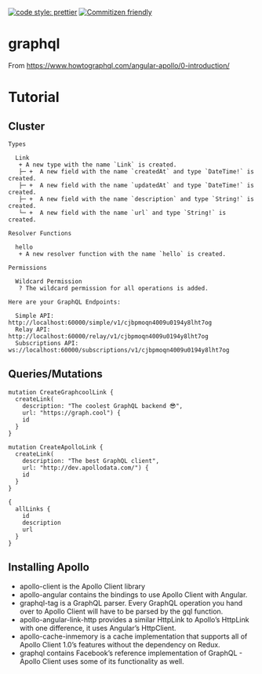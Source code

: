 [![code style: prettier](https://img.shields.io/badge/code_style-prettier-ff69b4.svg?style=flat-square)](https://github.com/prettier/prettier)
[![Commitizen friendly](https://img.shields.io/badge/commitizen-friendly-brightgreen.svg)](http://commitizen.github.io/cz-cli/)

# graphql

From https://www.howtographql.com/angular-apollo/0-introduction/

# Tutorial

## Cluster

```
Types

  Link
   + A new type with the name `Link` is created.
   ├─ +  A new field with the name `createdAt` and type `DateTime!` is created.
   ├─ +  A new field with the name `updatedAt` and type `DateTime!` is created.
   ├─ +  A new field with the name `description` and type `String!` is created.
   └─ +  A new field with the name `url` and type `String!` is created.

Resolver Functions

  hello
   + A new resolver function with the name `hello` is created.

Permissions

  Wildcard Permission
   ? The wildcard permission for all operations is added.

Here are your GraphQL Endpoints:

  Simple API:        http://localhost:60000/simple/v1/cjbpmoqn4009u0194y8lht7og
  Relay API:         http://localhost:60000/relay/v1/cjbpmoqn4009u0194y8lht7og
  Subscriptions API: ws://localhost:60000/subscriptions/v1/cjbpmoqn4009u0194y8lht7og
```

## Queries/Mutations

```
mutation CreateGraphcoolLink {
  createLink(
    description: "The coolest GraphQL backend 😎",
    url: "https://graph.cool") {
    id
  }
}

mutation CreateApolloLink {
  createLink(
    description: "The best GraphQL client",
    url: "http://dev.apollodata.com/") {
    id
  }
}
```

```
{
  allLinks {
    id
    description
    url
  }
}
```

## Installing Apollo

* apollo-client is the Apollo Client library
* apollo-angular contains the bindings to use Apollo Client with Angular.
* graphql-tag is a GraphQL parser. Every GraphQL operation you hand over to Apollo Client will have to be parsed by the gql function.
* apollo-angular-link-http provides a similar HttpLink to Apollo’s HttpLink with one difference, it uses Angular’s HttpClient.
* apollo-cache-inmemory is a cache implementation that supports all of Apollo Client 1.0’s features without the dependency on Redux.
* graphql contains Facebook’s reference implementation of GraphQL - Apollo Client uses some of its functionality as well.
